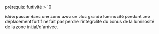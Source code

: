 prérequis: furtivité  > 10

idée: passer dans une zone avec un plus grande luminosité pendant une déplacement furtif ne fait pas perdre l'intégralité du bonus de la luminosité de la zone initial/d'arrivée.